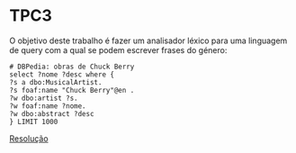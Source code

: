 # TPC3
O objetivo deste trabalho é fazer um analisador léxico para uma linguagem de query com a qual se podem escrever frases do género:
```
# DBPedia: obras de Chuck Berry
select ?nome ?desc where {
?s a dbo:MusicalArtist.
?s foaf:name "Chuck Berry"@en .
?w dbo:artist ?s.
?w foaf:name ?nome.
?w dbo:abstract ?desc
} LIMIT 1000
```

[Resolução](tp3.ipynb)
